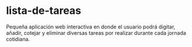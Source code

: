# lista-de-tareas
Pequeña aplicación web interactiva en donde el usuario podrá digitar, añadir, cotejar y eliminar diversas tareas por realizar durante cada jornada cotidiana.
